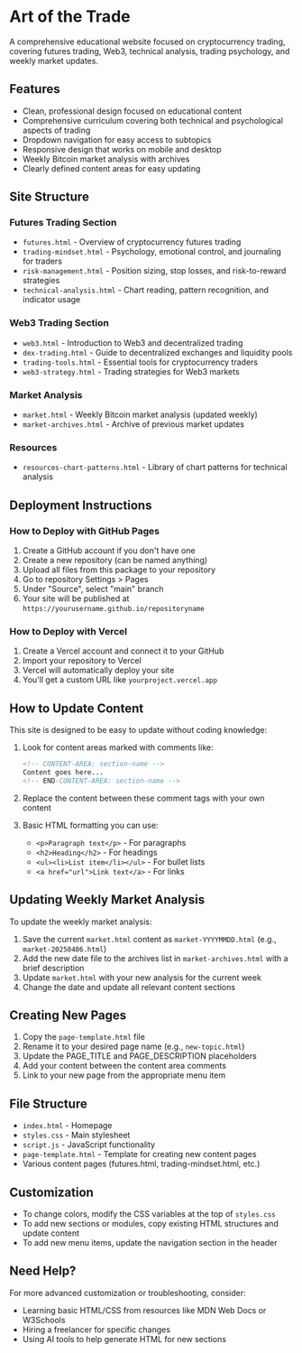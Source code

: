 # Art of the Trade

A comprehensive educational website focused on cryptocurrency trading, covering futures trading, Web3, technical analysis, trading psychology, and weekly market updates.

## Features

- Clean, professional design focused on educational content
- Comprehensive curriculum covering both technical and psychological aspects of trading
- Dropdown navigation for easy access to subtopics
- Responsive design that works on mobile and desktop
- Weekly Bitcoin market analysis with archives
- Clearly defined content areas for easy updating

## Site Structure

### Futures Trading Section
- `futures.html` - Overview of cryptocurrency futures trading
- `trading-mindset.html` - Psychology, emotional control, and journaling for traders
- `risk-management.html` - Position sizing, stop losses, and risk-to-reward strategies
- `technical-analysis.html` - Chart reading, pattern recognition, and indicator usage

### Web3 Trading Section
- `web3.html` - Introduction to Web3 and decentralized trading
- `dex-trading.html` - Guide to decentralized exchanges and liquidity pools
- `trading-tools.html` - Essential tools for cryptocurrency traders
- `web3-strategy.html` - Trading strategies for Web3 markets

### Market Analysis
- `market.html` - Weekly Bitcoin market analysis (updated weekly)
- `market-archives.html` - Archive of previous market updates

### Resources
- `resources-chart-patterns.html` - Library of chart patterns for technical analysis

## Deployment Instructions

### How to Deploy with GitHub Pages

1. Create a GitHub account if you don't have one
2. Create a new repository (can be named anything)
3. Upload all files from this package to your repository
4. Go to repository Settings > Pages
5. Under "Source", select "main" branch
6. Your site will be published at `https://yourusername.github.io/repositoryname`

### How to Deploy with Vercel

1. Create a Vercel account and connect it to your GitHub
2. Import your repository to Vercel
3. Vercel will automatically deploy your site
4. You'll get a custom URL like `yourproject.vercel.app`

## How to Update Content

This site is designed to be easy to update without coding knowledge:

1. Look for content areas marked with comments like:
   ```html
   <!-- CONTENT-AREA: section-name -->
   Content goes here...
   <!-- END-CONTENT-AREA: section-name -->
   ```

2. Replace the content between these comment tags with your own content
3. Basic HTML formatting you can use:
   - `<p>Paragraph text</p>` - For paragraphs
   - `<h2>Heading</h2>` - For headings
   - `<ul><li>List item</li></ul>` - For bullet lists
   - `<a href="url">Link text</a>` - For links

## Updating Weekly Market Analysis

To update the weekly market analysis:

1. Save the current `market.html` content as `market-YYYYMMDD.html` (e.g., `market-20250406.html`)
2. Add the new date file to the archives list in `market-archives.html` with a brief description
3. Update `market.html` with your new analysis for the current week
4. Change the date and update all relevant content sections

## Creating New Pages

1. Copy the `page-template.html` file
2. Rename it to your desired page name (e.g., `new-topic.html`)
3. Update the PAGE_TITLE and PAGE_DESCRIPTION placeholders
4. Add your content between the content area comments
5. Link to your new page from the appropriate menu item

## File Structure

- `index.html` - Homepage
- `styles.css` - Main stylesheet
- `script.js` - JavaScript functionality
- `page-template.html` - Template for creating new content pages
- Various content pages (futures.html, trading-mindset.html, etc.)

## Customization

- To change colors, modify the CSS variables at the top of `styles.css`
- To add new sections or modules, copy existing HTML structures and update content
- To add new menu items, update the navigation section in the header

## Need Help?

For more advanced customization or troubleshooting, consider:
- Learning basic HTML/CSS from resources like MDN Web Docs or W3Schools
- Hiring a freelancer for specific changes
- Using AI tools to help generate HTML for new sections
